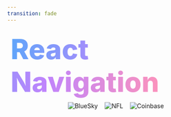 ```yaml
---
transition: fade
---
```


<div
  v-motion
  :initial="{ x: -80 }"
  :enter="{ x: 0 }"
  :click-3="{ x: 80 }"
  :leave="{ x: 1000 }"
  style="font-size: 4rem; font-weight: 800; padding: 0.5rem; display: inline-block; line-height: 1.2;"
>
  <span style="background: linear-gradient(to right, rgb(96, 165, 250), rgb(192, 132, 252), rgb(251, 146, 188)); -webkit-background-clip: text; -webkit-text-fill-color: transparent; background-clip: text;">React Navigation</span> 
</div>

<!--
React Navigation is one of the most popular and oldest ways of handling routing in React Native. It's used by apps
  such as BlueSky, NFL, CoinBase etc. It's a very mature library and coincidentally expo-router uses it under the hood. And these companies also use it for their web apps. They use react native-web along with
  react navigation to build a unified experience across all platforms.
-->

<div style="display: flex; justify-content: center; align-items: center; gap: 1rem; width: 100%;">
  <img src="/assets/bsky.webp" alt="BlueSky" style="max-width: 250px; max-height: 450px; object-fit: contain;" />
  <img src="/assets/nfl.webp" alt="NFL" style="max-width: 250px; max-height: 450px; object-fit: contain;" />
  <img src="/assets/coinbase.webp" alt="Coinbase" style="max-width: 250px; max-height: 450px; object-fit: contain;" />
</div>
